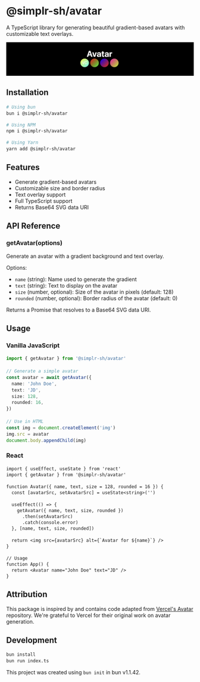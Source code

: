 # @simplr-sh/avatar

A TypeScript library for generating beautiful gradient-based avatars with customizable text overlays.

![Example Images](./example.png)

## Installation

```bash
# Using bun
bun i @simplr-sh/avatar
```

```bash
# Using NPM
npm i @simplr-sh/avatar
```

```bash
# Using Yarn
yarn add @simplr-sh/avatar
```

## Features

- Generate gradient-based avatars
- Customizable size and border radius
- Text overlay support
- Full TypeScript support
- Returns Base64 SVG data URI

## API Reference

### getAvatar(options)

Generate an avatar with a gradient background and text overlay.

Options:

- `name` (string): Name used to generate the gradient
- `text` (string): Text to display on the avatar
- `size` (number, optional): Size of the avatar in pixels (default: 128)
- `rounded` (number, optional): Border radius of the avatar (default: 0)

Returns a Promise that resolves to a Base64 SVG data URI.

## Usage

### Vanilla JavaScript

```typescript
import { getAvatar } from '@simplr-sh/avatar'

// Generate a simple avatar
const avatar = await getAvatar({
  name: 'John Doe',
  text: 'JD',
  size: 128,
  rounded: 16,
})

// Use in HTML
const img = document.createElement('img')
img.src = avatar
document.body.appendChild(img)
```

### React

```tsx
import { useEffect, useState } from 'react'
import { getAvatar } from '@simplr-sh/avatar'

function Avatar({ name, text, size = 128, rounded = 16 }) {
  const [avatarSrc, setAvatarSrc] = useState<string>('')

  useEffect(() => {
    getAvatar({ name, text, size, rounded })
      .then(setAvatarSrc)
      .catch(console.error)
  }, [name, text, size, rounded])

  return <img src={avatarSrc} alt={`Avatar for ${name}`} />
}

// Usage
function App() {
  return <Avatar name="John Doe" text="JD" />
}
```

## Attribution

This package is inspired by and contains code adapted from [Vercel's Avatar](https://github.com/vercel/avatar) repository. We're grateful to Vercel for their original work on avatar generation.

## Development

```bash
bun install
bun run index.ts
```

This project was created using `bun init` in bun v1.1.42.
